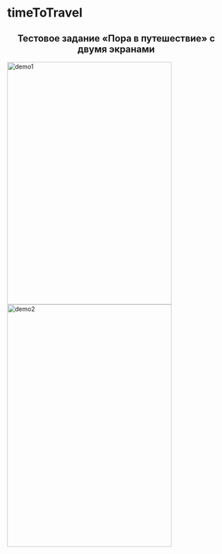 # timeToTravel

<h2 align="center">Тестовое задание «Пора в путешествие» с двумя экранами</h2>

<img width="380" height="560" alt="demo1" src="https://github.com/gWeaverDev/timeToTravel/assets/124156429/cd544e90-df75-4d3b-8930-19857d6e6d3a">
<img width="380" height="560" alt="demo2" src="https://github.com/gWeaverDev/timeToTravel/assets/124156429/ccec2489-d2cf-40bb-a207-c899d6cfcd0d">


